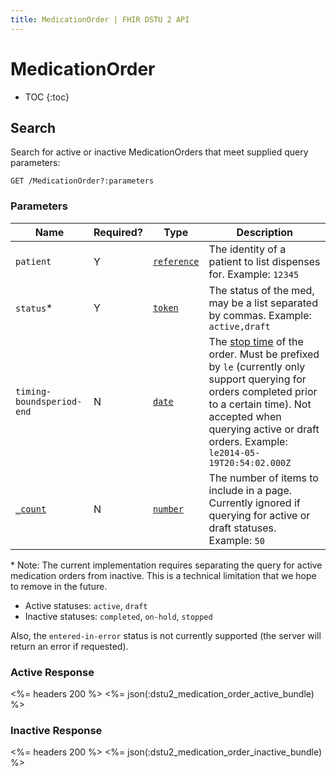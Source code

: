 ```yaml
---
title: MedicationOrder | FHIR DSTU 2 API
---
```


# MedicationOrder

* TOC
{:toc}

## Search

Search for active or inactive MedicationOrders that meet supplied query parameters:

    GET /MedicationOrder?:parameters

### Parameters

 Name    | Required? | Type                                                           | Description
---------|-----------|----------------------------------------------------------------|------------------------------------------------------------------
`patient`| Y |[`reference`](http://hl7.org/fhir/DSTU2/search.html#reference)| The identity of a patient to list dispenses for. Example: `12345`
`status`*| Y |[`token`](http://hl7.org/fhir/DSTU2/search.html#token)| The status of the med, may be a list separated by commas. Example: `active,draft`
`timing-boundsperiod-end`| N |[`date`](http://hl7.org/fhir/DSTU2/search.html#date)| The [stop time](http://hl7.org/fhir/DSTU2/MedicationOrder-definitions.html#MedicationOrder.dosageInstruction.timing) of the order. Must be prefixed by `le` (currently only support querying for orders completed prior to a certain time). Not accepted when querying active or draft orders. Example: `le2014-05-19T20:54:02.000Z`
[`_count`](http://hl7.org/fhir/DSTU2/search.html#count)| N |[`number`](http://hl7.org/fhir/DSTU2/search.html#number)| The number of items to include in a page. Currently ignored if querying for active or draft statuses. Example: `50`

\* Note: The current implementation requires separating the query for active medication orders from inactive. This is a technical limitation that we hope to remove in the future.

* Active statuses: `active`, `draft`
* Inactive statuses: `completed`, `on-hold`, `stopped`

Also, the `entered-in-error` status is not currently supported (the server will return an error if requested).

### Active Response

<%= headers 200 %>
<%= json(:dstu2_medication_order_active_bundle) %>

### Inactive Response
<%= headers 200 %>
<%= json(:dstu2_medication_order_inactive_bundle) %>